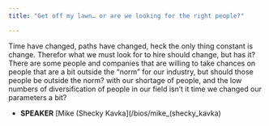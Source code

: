 ```yaml
---
title: "Get off my lawn… or are we looking for the right people?"

---
```


Time have changed, paths have changed, heck the only thing constant is change. Therefor what we must look for to hire should change, but has it? There are some people and companies that are willing to take chances on people that are a bit outside the “norm” for our industry, but should those people be outside the norm? with our shortage of people, and the low numbers of diversification of people in our field isn’t it time we changed our parameters a bit?

* **SPEAKER** [Mike (Shecky Kavka](/bios/mike_(shecky_kavka)
